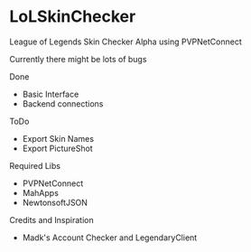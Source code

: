 # LoLSkinChecker

League of Legends Skin Checker Alpha using PVPNetConnect

Currently there might be lots of bugs

Done
 - Basic Interface
 - Backend connections

ToDo
 - Export Skin Names
 - Export PictureShot

Required Libs
 - PVPNetConnect
 - MahApps
 - NewtonsoftJSON


Credits and Inspiration
 - Madk's Account Checker and LegendaryClient
